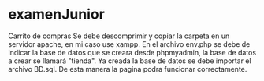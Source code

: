 # examenJunior
Carrito de compras
Se debe descomprimir y copiar la carpeta en un servidor apache, en mi caso use xampp.
En el archivo env.php se debe de indicar la base de datos que se creara desde phpmyadmin, la base de datos a crear se llamará "tienda". Ya creada la base de datos se debe importar el archivo BD.sql.
De esta manera la pagina podra funcionar correctamente.
